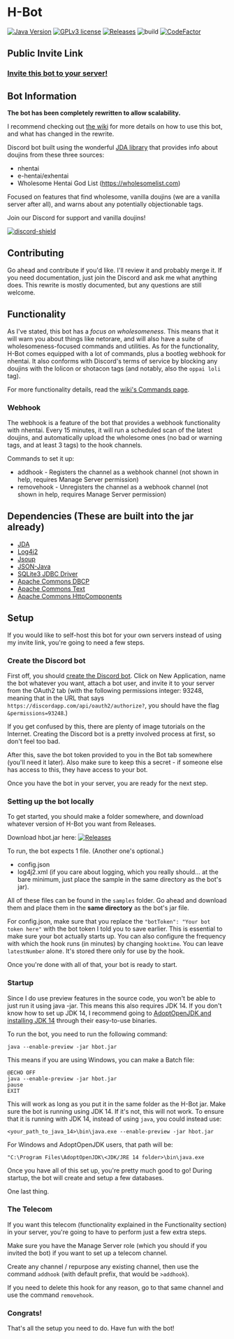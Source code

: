 # H-Bot
[![Java Version](https://img.shields.io/badge/JDK%20Version-14-blue)](https://openjdk.java.net/projects/jdk/14/)
[![GPLv3 license](https://img.shields.io/github/license/WholesomeGodList/h-bot)](http://perso.crans.org/besson/LICENSE.html)
[![Releases](https://img.shields.io/github/v/release/WholesomeGodList/h-bot)](https://github.com/WholesomeGodList/h-bot-old/releases)
![build](https://github.com/WholesomeGodList/h-bot/workflows/Gradle%20CI/badge.svg)
[![CodeFactor](https://www.codefactor.io/repository/github/wholesomegodlist/h-bot/badge)](https://www.codefactor.io/repository/github/wholesomegodlist/h-bot)

## Public Invite Link

### **[Invite this bot to your server!](https://discord.com/api/oauth2/authorize?client_id=608816072057159713&permissions=93248&scope=bot)**

## Bot Information

**The bot has been completely rewritten to allow scalability.**

I recommend checking out [the wiki](https://github.com/WholesomeGodList/h-bot/wiki/Home) for more details on how to use this bot, and what has changed in the rewrite.

Discord bot built using the wonderful [JDA library](https://github.com/DV8FromTheWorld/JDA) that provides info about doujins from these three sources:

- nhentai
- e-hentai/exhentai
- Wholesome Hentai God List (<https://wholesomelist.com>)

Focused on features that find wholesome, vanilla doujins (we are a vanilla server after all), and warns about any potentially objectionable tags.

Join our Discord for support and vanilla doujins!

[discord-invite]: https://discord.gg/FQCR6qu
[discord-shield]: https://discordapp.com/api/guilds/624457027095363594/widget.png
[ ![discord-shield][] ][discord-invite]

## Contributing
Go ahead and contribute if you'd like. I'll review it and probably merge it. If you need documentation, just join the Discord and ask me what anything does.
This rewrite is mostly documented, but any questions are still welcome.

## Functionality
As I've stated, this bot has a *focus on wholesomeness*. This means that it will warn you about things like netorare, and will also have a suite of wholesomeness-focused commands and utilities. As for the functionality,
H-Bot comes equipped with a lot of commands, plus a bootleg webhook for nhentai. It also conforms with Discord's terms of service by blocking any doujins with the lolicon or shotacon tags (and notably, also the `oppai loli` tag).

For more functionality details, read the [wiki's Commands page](https://github.com/WholesomeGodList/h-bot/wiki/Commands).

### Webhook

The webhook is a feature of the bot that provides a webhook functionality with nhentai. Every 15 minutes, it will run a scheduled scan of the latest doujins, and automatically upload the wholesome ones (no bad or warning tags, and at least 3 tags) to the hook channels.

Commands to set it up:
- addhook - Registers the channel as a webhook channel (not shown in help, requires Manage Server permission)
- removehook - Unregisters the channel as a webhook channel (not shown in help, requires Manage Server permission)

## Dependencies (These are built into the jar already)
- [JDA](https://github.com/DV8FromTheWorld/JDA)
- [Log4j2](https://logging.apache.org/log4j/2.x/)
- [Jsoup](https://jsoup.org/)
- [JSON-Java](https://github.com/stleary/JSON-java)
- [SQLite3 JDBC Driver](https://github.com/xerial/sqlite-jdbc)
- [Apache Commons DBCP](https://commons.apache.org/proper/commons-dbcp/)
- [Apache Commons Text](https://commons.apache.org/proper/commons-text/)
- [Apache Commons HttpComponents](https://hc.apache.org/)

## Setup
If you would like to self-host this bot for your own servers instead of using my invite link, you're going to need a few steps.

### Create the Discord bot

First off, you should [create the Discord bot](https://discordapp.com/developers). Click on New Application, name the bot whatever you want, attach a bot user, and invite it to your server from the OAuth2 tab (with the following permissions integer: 93248, meaning that in the URL that says `https://discordapp.com/api/oauth2/authorize?`, you should have the flag `&permissions=93248`.)

If you get confused by this, there are plenty of image tutorials on the Internet. Creating the Discord bot is a pretty involved process at first, so don't feel too bad.

After this, save the bot token provided to you in the Bot tab somewhere (you'll need it later). Also make sure to keep this a secret - if someone else has access to this, they have access to your bot.

Once you have the bot in your server, you are ready for the next step.

### Setting up the bot locally

To get started, you should make a folder somewhere, and download whatever version of H-Bot you want from Releases.

Download hbot.jar here: [![Releases](https://img.shields.io/github/v/release/WholesomeGodList/h-bot)](https://github.com/WholesomeGodList/h-bot/releases)

To run, the bot expects 1 file. (Another one's optional.)
- config.json
- log4j2.xml (if you care about logging, which you really should... at the bare minimum, just place the sample in the same directory as the bot's jar).

All of these files can be found in the `samples` folder. Go ahead and download them and place them in the **same directory** as the bot's jar file.

For config.json, make sure that you replace the `"botToken": "Your bot token here"` with the bot token I told you to save earlier. This is essential to make sure your bot actually starts up. You can also configure the frequency with which the hook runs (in minutes) by changing `hooktime`. You can leave `latestNumber` alone. It's stored there only for use by the hook.

Once you're done with all of that, your bot is ready to start.

### Startup
Since I do use preview features in the source code, you won't be able to just run it using java -jar. This means this also requires JDK 14. If you don't know how to set up JDK 14, I recommend going to [AdoptOpenJDK and installing JDK 14](https://adoptopenjdk.net/?variant=openjdk14&jvmVariant=hotspot) through their easy-to-use binaries.

To run the bot, you need to run the following command:
```
java --enable-preview -jar hbot.jar
```

This means if you are using Windows, you can make a Batch file:
```
@ECHO OFF
java --enable-preview -jar hbot.jar
pause
EXIT
```

This will work as long as you put it in the same folder as the H-Bot jar. Make sure the bot is running using JDK 14. If it's not, this will not work. To ensure that it is running with JDK 14, instead of using `java`, you could instead use:
```
<your_path_to_java_14>\bin\java.exe --enable-preview -jar hbot.jar
```

For Windows and AdoptOpenJDK users, that path will be:
```
"C:\Program Files\AdoptOpenJDK\<JDK/JRE 14 folder>\bin\java.exe
```

Once you have all of this set up, you're pretty much good to go! During startup, the bot will create and setup a few databases.

One last thing.

### The Telecom
If you want this telecom (functionality explained in the Functionality section) in your server, you're going to have to perform just a few extra steps.

Make sure you have the Manage Server role (which you should if you invited the bot) if you want to set up a telecom channel.

Create any channel / repurpose any existing channel, then use the command `addhook` (with default prefix, that would be `>addhook`).

If you need to delete this hook for any reason, go to that same channel and use the command `removehook`.

### Congrats!
That's all the setup you need to do. Have fun with the bot!
